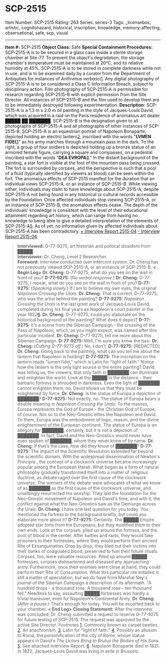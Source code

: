 # SCP-2515
Item Number: SCP-2515
Rating: 263
Series: series-3
Tags: _licensebox, artistic, cognitohazard, historical, inscription, knowledge, memory-affecting, observational, safe, scp, visual

---

**Item #:** SCP-2515
**Object Class:** Safe
**Special Containment Procedures:** SCP-2515-A is to be secured in a glass case inside a sterile storage chamber at Site-77. To prevent the object's degradation, the storage chamber's temperature must be maintained at 20°C, and its relative humidity at 45%. SCP-2515-A is to be stored in complete darkness while not in use, and is to be examined daily by a curator from the Department of Antiquities for instances of _Anthrenus verbasci_[1](javascript:;).
Any digital photography of SCP-2515-A is to be considered a Class C Information Breach, subject to disciplinary action. Film photography of SCP-2515-A is permissible for research regarding SCP-2515-B with explicit permission from the Site Director. All instances of SCP-2515-B and the film used to develop them are to be immediately destroyed following experimentation.
**Description:** SCP-2515-A is a 1.3 m x 2.0 m oil painting in the style of Jacques-Louis David, which was acquired in a raid on the Paris residence of anomalous art dealer █████ ██ ███████. SCP-2515-B is the designation given to all photographs of SCP-2515-A and all photographs of other instances of SCP-2515-B. SCP-2515-A is an equestrian portrait of Napoleon Bonaparte, depicted holding an electric lantern[2](javascript:;), inscribed with the words "**LVMEN FIDEI**[3](javascript:;)" as his army marches through a mountain pass in the dark. To the right, a group of four soldiers is depicted holding up a bronze statue of an armored female figure, carrying a square and compasses, on a pedestal inscribed with the words "**DEA EVROPA**[4](javascript:;)." In the distant background of the painting, a star fort is visible at the foot of the mountain pass being crossed. The fort is surrounded by corpses, and the perspective is such that a pool of a fluid (typically identified by viewers as blood) can be seen within the fort.
The anomalous effects of SCP-2515 manifest for the duration that an individual views SCP-2515-A, or an instance of SCP-2515-B. While viewing either, individuals may claim to have knowledge about SCP-2515-A, despite SCP-2515-A not being found in any historical or cultural records accessible by the Foundation. Once affected individuals stop viewing SCP-2515-A, or an instance of SCP-2515-B, the anomalous effects cease. The depth of the individuals' knowledge is consistent with the level of their educational attainment regarding art history, which can range from having no knowledge to being able to give a detailed interpretation of the elements of SCP-2515-A[5](javascript:;). As of yet, no information given by affected individuals about SCP-2515-A has been contradictory.
[\+ Interview Report 2515-04](javascript:;)
[\- Interview Report 2515-04](javascript:;)
> **Interviewed:** D-77-9275, art historian and political dissident from █████.  
>  **Interviewer:** Dr. Cheng, Level 2 Researcher.  
>  **Foreword:** Interview conducted over intercom system. Dr. Cheng has not previously viewed SCP-2515-A, or an instance of SCP-2515-B.
> **< Begin Log>**
> **Dr. Cheng:** D-77-9275, what do you see on the wall in front of you?
> **D-77-9275:** (_No verbal response._)
> **Dr. Cheng:** D-77-9275, I repeat, what do you see on the wall in front of you?
> **D-77-9275:** (_Speaking slowly._) If I am to believe my own eyes, the original _Napoleon Crossing the Urals_.
> **Dr. Cheng:** That is correct. D-77-9275, who was the artist behind the painting?
> **D-77-9275:** _Napoleon Crossing the Urals_ is the last great work of Jacques-Louis David, completed during his final years as Napoleon's court painter in the year 1822[6](javascript:;).
> **Dr. Cheng:** D-77-9275, could you elaborate on the historical background of the painting? What does it depict?
> **D-77-9275:** It's a scene from the Siberian Campaign - the crossing of the Pass of Napoleon, which, as you might expect, was named after this particular incident.
> **Dr. Cheng:** D-77-9275, tell me more about this Siberian Campaign.
> **D-77-9275:** Well, I'm sure you know the bas-
> **Dr. Cheng:** (_Cutting D-77-9275 off._) No, I don't.
> **D-77-9275:** [REDACTED]
> **Dr. Cheng:** Going back to the painting, what can you tell me about the lantern that Napoleon is holding?
> **D-77-9275:** The inscription on the lantern reads "lumen fidei," which is Latin for "light of faith." Notice how the lantern is the only light source in the entire painting? David was telling us, the viewers, that only faith in ███████ can illuminate and enlighten the world. Look at the █████ in the distance - their barbaric fortress is shrouded in darkness. Even the light of ███████ cannot enlighten them; no, David shows us that they must be enlightened by force.
> **Dr. Cheng:** Is the statue of Europa a depiction of ███████?
> **D-77-9275:** Not exactly, no. The statue of Europa bears a double meaning in _Napoleon Crossing the Urals_. To the masses, Europa represents the God of Europe - the Christian God of Europe, of course. Not so to the Neo-Gnostic elites like Napoleon and David. To them, Europa was the embodiment of logic, reason, and the divine enlightenment of the European continent. The statue of Europa is an allegory for ███████, certainly, but it is not a depiction of ███████. In fact, David and the Neo-Gnostics would never have even spoken of ███████, whom they never knew of by name.
> **Dr. Cheng:** If that's the case, how did they know of ███████?
> **D-77-9275:** The impact of the Scientific Revolution extended far beyond the scientific domain. With the widespread dissemination of Newton's _Principia_ , the concept of a clockwork universe became increasingly popular among the European literati. What began as a form of natural philosophy gradually transformed itself into a matter of religious doctrine, as debate raged over the first cause of the clockwork universe. The winners of the debate were advocates of what we know of as ███████ as the first cause of the clockwork universe, and unwittingly resurrected His worship. They laid the foundation for the Neo-Gnostic movement of Napoleon and David's time, and with it, the conflict against what the Neo-Gnostics saw as the Demiurge across the Urals.
> **Dr. Cheng:** I have one last question for you today. You mentioned the fortress in the background briefly, but could you elaborate more about it?
> **D-77-9275:** Certainly. The █████ Empire adopted star forts from the Europeans, but they modified them to their own ends. Look at the corpses, piled up around the fortress, and the pool of blood in the center. After battles and raids, they would take prisoners to their fortresses, where they would perform their ancient Rite of Exsanguination. Drop by drop, they bled out their victims into their banks of coagulated blood, preserved to fuel their future rituals. Corpses, too, were valuable resources. Piled up around █████ fortresses, corpses disheartened and diseased any approaching army. Furthermore, once their enemies were close at hand, they could perform their Rite of Consumption. What this particular rite entailed is still a matter of speculation, but we do have from Marshal Ney's journal of the Siberian Campaign a description of its aftermath. "A hundred drops - a thousand rose. A thousand rose - ten thousand fell." Needless to say, assaulting █████ fortresses was hardly a trivial maneuver, even for Napoleon's Continental Army.
> **Dr. Cheng:** (_After a pause._) That's enough for today. You will be escorted back to your chamber.
> **< End Log>**
> **Closing Statement:** After the interview was concluded, Dr. Cheng submitted a request to reserve D-77-9275 for future testing of SCP-2515. The request was approved by the active Site Director.
Footnotes
[1](javascript:;). Commonly known as carpet beetles.
[2](javascript:;). An anachronism.
[3](javascript:;). Latin for "light of faith."
[4](javascript:;). Possibly an allusion to Roma, the personification of the city of Rome, whose statue appears in David's _The Lictors Bring to Brutus the Bodies of His Sons_.
[5](javascript:;). See attached Interview Report.
[6](javascript:;). Napoleon Bonaparte died in 1821. In 1822, Jacques-Louis David was living in exile in Brussels.